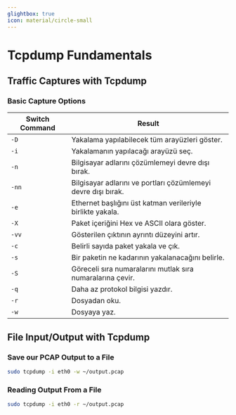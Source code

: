 ```yaml
---
glightbox: true
icon: material/circle-small
---
```


# Tcpdump Fundamentals

## Traffic Captures with Tcpdump

### Basic Capture Options

| Switch Command | Result |
|---|---|
| `-D` | Yakalama yapılabilecek tüm arayüzleri göster. |
| `-i` | Yakalamanın yapılacağı arayüzü seç. |
| `-n` | Bilgisayar adlarını çözümlemeyi devre dışı bırak. |
| `-nn` | Bilgisayar adlarını ve portları çözümlemeyi devre dışı bırak. |
| `-e` | Ethernet başlığını üst katman verileriyle birlikte yakala. |
| `-X` | Paket içeriğini Hex ve ASCII olara göster. |
| `-vv` | Gösterilen çıktının ayrıntı düzeyini artır. |
| `-c` | Belirli sayıda paket yakala ve çık. |
| `-s` | Bir paketin ne kadarının yakalanacağını belirle. |
| `-S` | Göreceli sıra numaralarını mutlak sıra numaralarına çevir. |
| `-q` | Daha az protokol bilgisi yazdır. |
| `-r` | Dosyadan oku. |
| `-w` | Dosyaya yaz. |

## File Input/Output with Tcpdump

### Save our PCAP Output to a File

```bash
sudo tcpdump -i eth0 -w ~/output.pcap
```

### Reading Output From a File

```bash
sudo tcpdump -i eth0 -r ~/output.pcap
```

